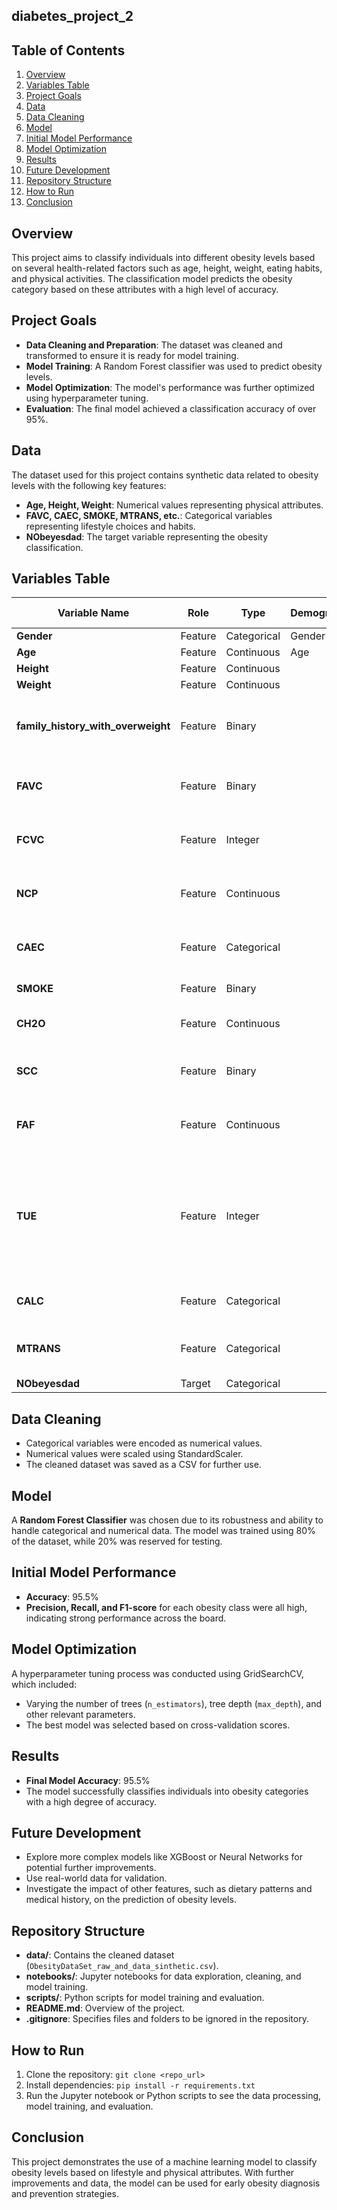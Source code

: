 ## diabetes_project_2

## **Table of Contents**


1. [Overview](#Overview)
2.  [Variables Table](#Variables-Table)
3. [Project Goals](#Project-Goals)
4. [Data](#data)
5. [Data Cleaning](#Data-Cleaning)
6. [Model](#Model)
7. [Initial Model Performance](#Initial-Model-Performance)
8. [Model Optimization](#Model_Optimization)
9. [Results](#Results)
10. [Future Development](#Future-Development)
11. [Repository Structure](#Repository-Structure)
12. [How to Run](#How-to-Run)
13. [Conclusion](#conclusion)






## **Overview**
This project aims to classify individuals into different obesity levels based on several health-related factors such as age, height, weight, eating habits, and physical activities. The classification model predicts the obesity category based on these attributes with a high level of accuracy.

## **Project Goals**
- **Data Cleaning and Preparation**: The dataset was cleaned and transformed to ensure it is ready for model training.
- **Model Training**: A Random Forest classifier was used to predict obesity levels.
- **Model Optimization**: The model's performance was further optimized using hyperparameter tuning.
- **Evaluation**: The final model achieved a classification accuracy of over 95%.

## **Data**
The dataset used for this project contains synthetic data related to obesity levels with the following key features:
- **Age, Height, Weight**: Numerical values representing physical attributes.
- **FAVC, CAEC, SMOKE, MTRANS, etc.**: Categorical variables representing lifestyle choices and habits.
- **NObeyesdad**: The target variable representing the obesity classification.


## **Variables Table**

| Variable Name                    | Role    | Type        | Demographic | Description                                                      | Units | Missing Values |
|-----------------------------------|---------|-------------|-------------|------------------------------------------------------------------|-------|----------------|
| **Gender**                        | Feature | Categorical | Gender      |                                                                  |       | No             |
| **Age**                           | Feature | Continuous  | Age         |                                                                  |       | No             |
| **Height**                        | Feature | Continuous  |             |                                                                  |       | No             |
| **Weight**                        | Feature | Continuous  |             |                                                                  |       | No             |
| **family_history_with_overweight**| Feature | Binary      |             | Has a family member suffered or suffers from overweight?          |       | No             |
| **FAVC**                          | Feature | Binary      |             | Do you eat high caloric food frequently?                          |       | No             |
| **FCVC**                          | Feature | Integer     |             | Do you usually eat vegetables in your meals?                      |       | No             |
| **NCP**                           | Feature | Continuous  |             | How many main meals do you have daily?                            |       | No             |
| **CAEC**                          | Feature | Categorical |             | Do you eat any food between meals?                                |       | No             |
| **SMOKE**                         | Feature | Binary      |             | Do you smoke?                                                     |       | No             |
| **CH2O**                          | Feature | Continuous  |             | How much water do you drink daily?                                |       | No             |
| **SCC**                           | Feature | Binary      |             | Do you monitor the calories you eat daily?                        |       | No             |
| **FAF**                           | Feature | Continuous  |             | How often do you have physical activity?                          |       | No             |
| **TUE**                           | Feature | Integer     |             | How much time do you use technological devices such as cell phone, videogames, television, computer and others? | No    |
| **CALC**                          | Feature | Categorical |             | How often do you drink alcohol?                                   |       | No             |
| **MTRANS**                        | Feature | Categorical |             | Which transportation do you usually use?                          |       | No             |
| **NObeyesdad**                    | Target  | Categorical |             | Obesity level                                                     |       | No             |


## **Data Cleaning**
- Categorical variables were encoded as numerical values.
- Numerical values were scaled using StandardScaler.
- The cleaned dataset was saved as a CSV for further use.

## **Model**
A **Random Forest Classifier** was chosen due to its robustness and ability to handle categorical and numerical data. The model was trained using 80% of the dataset, while 20% was reserved for testing.

## **Initial Model Performance**
- **Accuracy**: 95.5%
- **Precision, Recall, and F1-score** for each obesity class were all high, indicating strong performance across the board.

## **Model Optimization**
A hyperparameter tuning process was conducted using GridSearchCV, which included:
- Varying the number of trees (`n_estimators`), tree depth (`max_depth`), and other relevant parameters.
- The best model was selected based on cross-validation scores.

## **Results**
- **Final Model Accuracy**: 95.5%
- The model successfully classifies individuals into obesity categories with a high degree of accuracy.

## **Future Development**
- Explore more complex models like XGBoost or Neural Networks for potential further improvements.
- Use real-world data for validation.
- Investigate the impact of other features, such as dietary patterns and medical history, on the prediction of obesity levels.

## **Repository Structure**
- **data/**: Contains the cleaned dataset (`ObesityDataSet_raw_and_data_sinthetic.csv`).
- **notebooks/**: Jupyter notebooks for data exploration, cleaning, and model training.
- **scripts/**: Python scripts for model training and evaluation.
- **README.md**: Overview of the project.
- **.gitignore**: Specifies files and folders to be ignored in the repository.

## **How to Run**
1. Clone the repository: `git clone <repo_url>`
2. Install dependencies: `pip install -r requirements.txt`
3. Run the Jupyter notebook or Python scripts to see the data processing, model training, and evaluation.

## **Conclusion**
This project demonstrates the use of a machine learning model to classify obesity levels based on lifestyle and physical attributes. With further improvements and data, the model can be used for early obesity diagnosis and prevention strategies.
